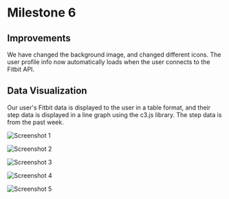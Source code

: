 # Milestone 6

## Improvements
We have changed the background image, and changed different icons. The user profile info now automatically loads when the user connects to the Fitbit API.

## Data Visualization
Our user's Fitbit data is displayed to the user in a table format, and their step data is displayed in a line graph using the c3.js library. The step data is from the past week.

![Screenshot 1](https://github.com/edwardkchen/COGS_121_Group/blob/master/markdown%20files/milestone6/1.png)

![Screenshot 2](https://github.com/edwardkchen/COGS_121_Group/blob/master/markdown%20files/milestone6/2.png)

![Screenshot 3](https://github.com/edwardkchen/COGS_121_Group/blob/master/markdown%20files/milestone6/3.png)

![Screenshot 4](https://github.com/edwardkchen/COGS_121_Group/blob/master/markdown%20files/milestone6/4_1.png)

![Screenshot 5](https://github.com/edwardkchen/COGS_121_Group/blob/master/markdown%20files/milestone6/5.png)
